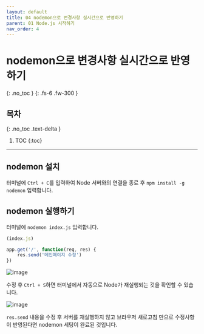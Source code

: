 ```yaml
---
layout: default
title: 04 nodemon으로 변경사항 실시간으로 반영하기
parent: 01 Node.js 시작하기
nav_order: 4
---
```


# nodemon으로 변경사항 실시간으로 반영하기
{: .no_toc } 
{: .fs-6 .fw-300 }

## 목차
{: .no_toc .text-delta }

1. TOC
{:toc}

---

## nodemon 설치
터미널에 `Ctrl + C`를 입력하여 Node 서버와의 연결을 종료 후 `npm install -g nodemon` 입력합니다.

 

## nodemon 실행하기

터미널에 `nodemon index.js` 입력합니다.

```js
(index.js)

app.get('/', function(req, res) { 
    res.send('메인페이지 수정')
})
```
![image](https://github.com/cjddn/cjddn.github.io/assets/137849066/3b1cdb64-379b-4ce1-8f57-ff5837026b11)

수정 후 `Ctrl + S`하면 터미널에서 자동으로 Node가 재실행되는 것을 확인할 수 있습니다.

![image](https://github.com/cjddn/cjddn.github.io/assets/137849066/d194de9b-f7fc-4cd8-94b7-3db93008db1f)

`res.send` 내용을 수정 후 서버를 재실행하지 않고 브라우저 새로고침 만으로 수정사항이 반영된다면 nodemon 세팅이 완료된 것입니다.